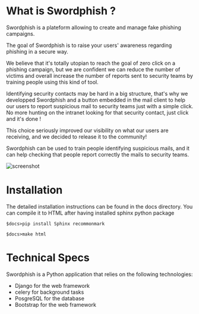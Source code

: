 # What is Swordphish ?

Swordphish is a plateform allowing to create and manage fake phishing campaigns.

The goal of Swordphish is to raise your users' awareness regarding phishing in a secure way.

We believe that it's totally utopian to reach the goal of zero click on a phishing campaign, but we are confident we can reduce the number of victims and overall increase the number of reports sent to security teams by training people using this kind of tool.

Identifying security contacts may be hard in a big structure, that's why we developped Swordphish and a button embedded in the mail client to help our users to report suspicious mail to security teams just with a simple click. No more hunting on the intranet looking for that security contact, just click and it's done !

This choice seriously improved our visibility on what our users are receiving, and we decided to release it to the community!

Swordphish can be used to train people identifying suspicious mails, and it can help checking that people report correctly the mails to security teams.

![screenshot](https://github.com/certsocietegenerale/swordphish-awareness/blob/master/docs/images/00-global-swordphish.png?raw=true)

# Installation

The detailed installation instructions can be found in the docs directory. You can compile it to HTML after having installed sphinx python package

```$docs>pip install Sphinx recommonmark```

```$docs>make html```

# Technical Specs

Swordphish is a Python application that relies on the following technologies:

* Django for the web framework
* celery for background tasks
* PosgreSQL for the database
* Bootstrap for the web framework



